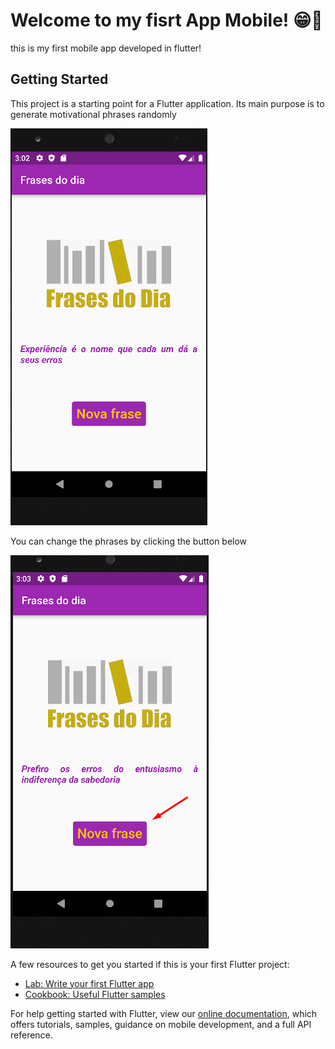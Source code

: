 # Welcome to my fisrt App Mobile! 😁🎉

this is my first mobile app developed in flutter!

## Getting Started

This project is a starting point for a Flutter application. Its main purpose is to generate motivational phrases randomly

<p align="left">
<img src="/images/app.png"/>
</p>

You can change the phrases by clicking the button below

<p align="left">
  <img src="/images/app1.png"/>
</p>

A few resources to get you started if this is your first Flutter project:

- [Lab: Write your first Flutter app](https://flutter.dev/docs/get-started/codelab)
- [Cookbook: Useful Flutter samples](https://flutter.dev/docs/cookbook)

For help getting started with Flutter, view our
[online documentation](https://flutter.dev/docs), which offers tutorials,
samples, guidance on mobile development, and a full API reference.

